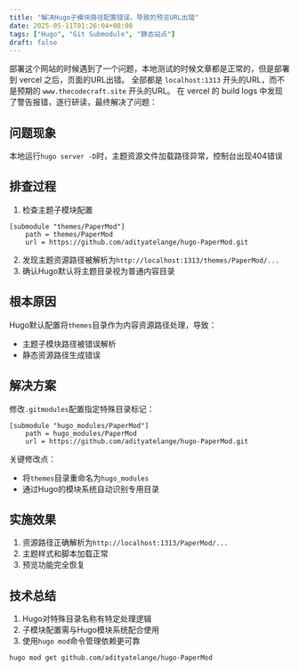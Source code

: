 ```yaml
---
title: "解决Hugo子模块路径配置错误，导致的预览URL出错"
date: 2025-05-11T01:26:04+08:00
tags: ["Hugo", "Git Submodule", "静态站点"]
draft: false
---
```

部署这个网站的时候遇到了一个问题，本地测试的时候文章都是正常的，但是部署到 vercel 之后，页面的URL出错。
全部都是 `localhost:1313` 开头的URL，而不是预期的 `www.thecodecraft.site` 开头的URL。
在 vercel 的 build logs 中发现了警告报错，逐行研读，最终解决了问题：

## 问题现象
本地运行`hugo server -D`时，主题资源文件加载路径异常，控制台出现404错误

## 排查过程
1. 检查主题子模块配置
```git
[submodule "themes/PaperMod"]
	path = themes/PaperMod
	url = https://github.com/adityatelange/hugo-PaperMod.git
```
2. 发现主题资源路径被解析为`http://localhost:1313/themes/PaperMod/...`
3. 确认Hugo默认将主题目录视为普通内容目录

## 根本原因
Hugo默认配置将`themes`目录作为内容资源路径处理，导致：
- 主题子模块路径被错误解析
- 静态资源路径生成错误

## 解决方案
修改`.gitmodules`配置指定特殊目录标记：
```git
[submodule "hugo_modules/PaperMod"]
	path = hugo_modules/PaperMod
	url = https://github.com/adityatelange/hugo-PaperMod.git
```
关键修改点：
- 将`themes`目录重命名为`hugo_modules`
- 通过Hugo的模块系统自动识别专用目录

## 实施效果
1. 资源路径正确解析为`http://localhost:1313/PaperMod/...`
2. 主题样式和脚本加载正常
3. 预览功能完全恢复

## 技术总结
1. Hugo对特殊目录名称有特定处理逻辑
2. 子模块配置需与Hugo模块系统配合使用
3. 使用`hugo mod`命令管理依赖更可靠
```bash
hugo mod get github.com/adityatelange/hugo-PaperMod
```